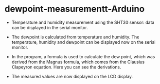 # dewpoint-measurementt-Arduino
- Temperature and humidity measurement using the SHT30 sensor: data can be displayed in the serial monitor.

- The dewpoint is calculated from temperature and humidity. The temperature, humidity and dewpoint can be displayed now on the serial monitor.

- In the program, a formula is used to calculate the dew point, which was derived from the Magnus formula, which comes from the Clausius Clapeyron equation. Here you can see the     derivations.

- The measured values are now displayed on the LCD display.

